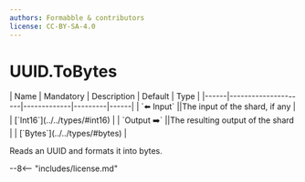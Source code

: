 ```yaml
---
authors: Formabble & contributors
license: CC-BY-SA-4.0
---
```



# UUID.ToBytes

<div class="sh-parameters" markdown="1">
| Name | Mandatory | Description | Default | Type |
|------|---------------------|-------------|---------|------|
| `⬅️ Input` ||The input of the shard, if any | | [`Int16`](../../types/#int16) |
| `Output ➡️` ||The resulting output of the shard | | [`Bytes`](../../types/#bytes) |

</div>

Reads an UUID and formats it into bytes.

--8<-- "includes/license.md"

